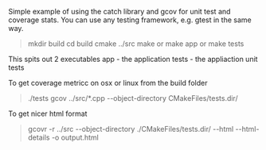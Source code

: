 Simple example of using the catch library and gcov for unit test and coverage stats.
You can use any testing framework, e.g. gtest in the same way.

> mkdir build
> cd build
> cmake ../src
> make
or
> make app
or
> make tests

This spits out 2 executables
app - the application
tests - the appliaction unit tests

To get coverage metricc on osx or linux from the build folder
> ./tests
> gcov ../src/*.cpp --object-directory CMakeFiles/tests.dir/

To get nicer html format

>gcovr -r ../src --object-directory ./CMakeFiles/tests.dir/ --html --html-details -o output.html
